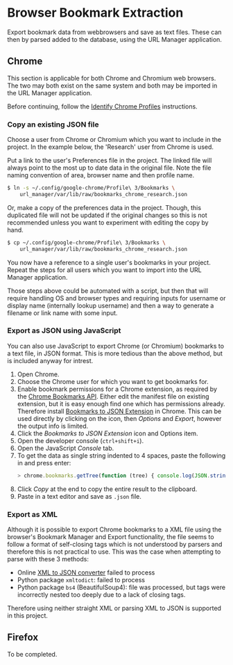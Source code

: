 # Browser Bookmark Extraction

Export bookmark data from webbrowsers and save as text files. These can then by parsed added to the database, using the URL Manager application.

## Chrome

This section is applicable for both Chrome and Chromium web browsers. The two may both exist on the same system and both may be imported in the URL Manager application.

Before continuing, follow the [Identify Chrome Profiles](identify_chrome_profiles.md) instructions.

### Copy an existing JSON file

Choose a user from Chrome or Chromium which you want to include in the project. In the example below, the 'Research' user from Chrome is used.

Put a link to the user's Preferences file in the project. The linked file will always point to the most up to date data in the original file. Note the file naming convention of area, browser name and then profile name.

```bash
$ ln -s ~/.config/google-chrome/Profile\ 3/Bookmarks \
    url_manager/var/lib/raw/bookmarks_chrome_research.json
```

Or, make a copy of the preferences data in the project. Though, this duplicated file will not be updated if the original changes so this is not recommended unless you want to experiment with editing the copy by hand.

```bash
$ cp ~/.config/google-chrome/Profile\ 3/Bookmarks \
    url_manager/var/lib/raw/bookmarks_chrome_research.json
```

You now have a reference to a single user's bookmarks in your project. Repeat the steps for all users which you want to import into the URL Manager application.


Those steps above could be automated with a script, but then that will require handling OS and browser types and requiring inputs for username or display name (internally lookup username) and then a way to generate a filename or link name with some input.


### Export as JSON using JavaScript

You can also use JavaScript to export Chrome (or Chromium) bookmarks to a text file, in JSON format. This is more tedious than the above method, but is included anyway for intrest.

1. Open Chrome.
2. Choose the Chrome user for which you want to get bookmarks for.
3. Enable bookmark permissions for a Chrome extension, as required by the [Chrome Bookmarks API](https://developer.chrome.com/extensions/bookmarks). Either edit the manifest file on existing extension, but it is easy enough find one which has permissions already. Therefore install [Bookmarks to JSON Extension](https://chrome.google.com/webstore/detail/bookmarks-to-json/ladccghgadelmlkjfkdjhjlinhogaibi?hl=en-GB) in Chrome. This can be used directly by clicking on the icon, then _Options_ and _Export_, however the output info is limited.
3. Click the _Bookmarks to JSON Extension_ icon and Options item.
4. Open the developer console (`ctrl+shift+i`).
5. Open the JavaScript _Console_ tab.
6. To get the data as single string indented to 4 spaces, paste the following in and press enter:
    ```javascript
    > chrome.bookmarks.getTree(function (tree) { console.log(JSON.stringify(tree, null, 4)) ;  } ) ;
    ```
7. Click _Copy_ at the end to copy the entire result to the clipboard.
8. Paste in a text editor and save as `.json` file.


### Export as XML

Although it is possible to export Chrome bookmarks to a XML file using the browser's Bookmark Manager and Export functionality, the file seems to follow a format of self-closing tags which is not understood by parsers and therefore this is not practical to use. This was the case when attempting to parse with these 3 methods:

- Online [XML to JSON converter](http://www.utilities-online.info/xmltojson/#.WuD0KDPRY0M) failed to process
- Python package `xmltodict`: failed to process
- Python package `bs4` (BeautifulSoup4): file was processed, but tags were incorrectly nested too deeply due to a lack of closing tags.

Therefore using neither straight XML or parsing XML to JSON is supported in this project.

## Firefox

To be completed.
